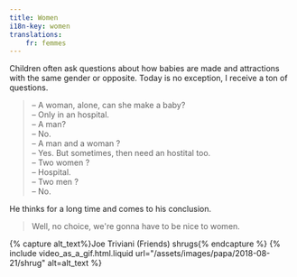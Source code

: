 ```yaml
---
title: Women
i18n-key: women
translations:
    fr: femmes
---
```


Children often ask questions about how babies are made and attractions with the
same gender or opposite. Today is no exception, I receive a ton of questions.

<!-- more -->

> – A woman, alone, can she make a baby?  
> – Only in an hospital.  
> – A man?  
> – No.  
> – A man and a woman ?  
> – Yes. But sometimes, then need an hostital too.  
> – Two women ?  
> – Hospital.  
> – Two men ?  
> – No.

He thinks for a long time and comes to his conclusion.

> Well, no choice, we're gonna have to be nice to women.

{% capture alt_text%}Joe Triviani (Friends) shrugs{% endcapture %}
{% include video_as_a_gif.html.liquid
url="/assets/images/papa/2018-08-21/shrug"
alt=alt_text
%}
